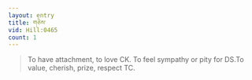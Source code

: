 ```yaml
---
layout: entry
title: གཅེས་
vid: Hill:0465
count: 1
---
```

> To have attachment, to love CK\. To feel sympathy or pity for DS\.To value, cherish, prize, respect TC\.


